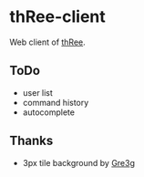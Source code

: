 thRee-client
============

Web client of [thRee](https://github.com/caasi/thRee).

ToDo
----

*   user list
*   command history
*   autocomplete

Thanks
------

*   3px tile background by [Gre3g](http://gre3g.livejournal.com/)
